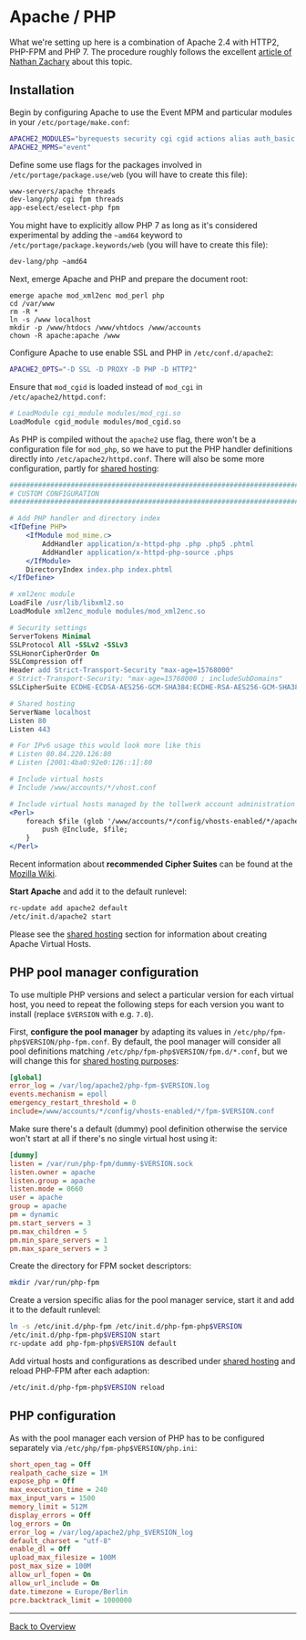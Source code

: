 Apache / PHP
============

What we're setting up here is a combination of Apache 2.4 with HTTP2, PHP-FPM and PHP 7. The procedure roughly follows the excellent [article of Nathan Zachary](http://z-issue.com/wp/apache-2-4-the-event-mpm-php-via-mod_proxy_fcgi-and-php-fpm-with-vhosts/) about this topic.

Installation
------------

Begin by configuring Apache to use the Event MPM and particular modules in your `/etc/portage/make.conf`:

```sh
APACHE2_MODULES="byrequests security cgi cgid actions alias auth_basic auth_digest authn_anon authn_dbd authn_dbm authn_core authz_core authn_default authn_file authz_dbm authz_default authz_groupfile authz_host authz_owner authz_user autoindex cache dav dav_fs dav_lock dbd deflate dir disk_cache env expires ext_filter file_cache filter headers http2 ident imagemap include info log_config logio mem_cache mime mime_magic mod_cgid mod_xml2enc negotiation proxy proxy_ajp proxy_balancer proxy_fcgi proxy_connect proxy_html proxy_http rewrite setenvif slotmem_shm so socache_shmcb speling status unique_id unixd userdir usertrack vhost_alias"
APACHE2_MPMS="event"
```

Define some use flags for the packages involved in `/etc/portage/package.use/web` (you will have to create this file):

```sh
www-servers/apache threads
dev-lang/php cgi fpm threads
app-eselect/eselect-php fpm
```

You might have to explicitly allow PHP 7 as long as it's considered experimental by adding the `~amd64` keyword to `/etc/portage/package.keywords/web` (you will have to create this file):

```sh
dev-lang/php ~amd64
```

Next, emerge Apache and PHP and prepare the document root:

```
emerge apache mod_xml2enc mod_perl php
cd /var/www
rm -R *
ln -s /www localhost
mkdir -p /www/htdocs /www/vhtdocs /www/accounts
chown -R apache:apache /www
```

Configure Apache to use enable SSL and PHP in `/etc/conf.d/apache2`:

```sh
APACHE2_OPTS="-D SSL -D PROXY -D PHP -D HTTP2"
```

Ensure that `mod_cgid` is loaded instead of `mod_cgi` in `/etc/apache2/httpd.conf`:

```sh
# LoadModule cgi_module modules/mod_cgi.so
LoadModule cgid_module modules/mod_cgid.so
```

As PHP is compiled without the `apache2` use flag, there won't be a configuration file for `mod_php`, so we have to put the PHP handler definitions directly into `/etc/apache2/httpd.conf`. There will also be some more configuration, partly for [shared hosting](../05_Shared_Hosting/01_Webhosting.md):

```apache
###########################################################################
# CUSTOM CONFIGURATION
###########################################################################

# Add PHP handler and directory index
<IfDefine PHP>
    <IfModule mod_mime.c>
        AddHandler application/x-httpd-php .php .php5 .phtml
        AddHandler application/x-httpd-php-source .phps
    </IfModule>
    DirectoryIndex index.php index.phtml
</IfDefine>

# xml2enc module
LoadFile /usr/lib/libxml2.so
LoadModule xml2enc_module modules/mod_xml2enc.so

# Security settings
ServerTokens Minimal
SSLProtocol All -SSLv2 -SSLv3
SSLHonorCipherOrder On
SSLCompression off
Header add Strict-Transport-Security "max-age=15768000"
# Strict-Transport-Security: "max-age=15768000 ; includeSubDomains"
SSLCipherSuite ECDHE-ECDSA-AES256-GCM-SHA384:ECDHE-RSA-AES256-GCM-SHA384:ECDHE-ECDSA-CHACHA20-POLY1305:ECDHE-RSA-CHACHA20-POLY1305:ECDHE-ECDSA-AES128-GCM-SHA256:ECDHE-RSA-AES128-GCM-SHA256:ECDHE-ECDSA-AES256-SHA384:ECDHE-RSA-AES256-SHA384:ECDHE-ECDSA-AES128-SHA256:ECDHE-RSA-AES128-SHA256

# Shared hosting
ServerName localhost
Listen 80
Listen 443

# For IPv6 usage this would look more like this
# Listen 80.84.220.126:80
# Listen [2001:4ba0:92e0:126::1]:80

# Include virtual hosts
# Include /www/accounts/*/vhost.conf

# Include virtual hosts managed by the tollwerk account administration (https://github.com/tollwerk/admin)
<Perl>
    foreach $file (glob '/www/accounts/*/config/vhosts-enabled/*/apache_vhost.conf') {
        push @Include, $file;
    }
</Perl>
```

Recent information about **recommended Cipher Suites** can be found at the [Mozilla Wiki](https://wiki.mozilla.org/Security/Server_Side_TLS#Recommended_configurations).

**Start Apache** and add it to the default runlevel:

```sh
rc-update add apache2 default
/etc/init.d/apache2 start
```

Please see the [shared hosting](../05_Shared_Hosting/01_Webhosting.md) section for information about creating Apache Virtual Hosts.


PHP pool manager configuration
------------------------------

To use multiple PHP versions and select a particular version for each virtual host, you need to repeat the following steps for each version you want to install (replace `$VERSION` with e.g. `7.0`).

First, **configure the pool manager** by adapting its values in `/etc/php/fpm-php$VERSION/php-fpm.conf`. By default, the pool manager will consider all pool definitions matching `/etc/php/fpm-php$VERSION/fpm.d/*.conf`, but we will change this for [shared hosting purposes](../05_Shared_Hosting/01_Webhosting.md):

```ini
[global]
error_log = /var/log/apache2/php-fpm-$VERSION.log
events.mechanism = epoll
emergency_restart_threshold = 0
include=/www/accounts/*/config/vhosts-enabled/*/fpm-$VERSION.conf
```

Make sure there's a default (dummy) pool definition otherwise the service won't start at all if there's no single virtual host using it:

```ini
[dummy]
listen = /var/run/php-fpm/dummy-$VERSION.sock
listen.owner = apache
listen.group = apache
listen.mode = 0660
user = apache
group = apache
pm = dynamic
pm.start_servers = 3
pm.max_children = 5
pm.min_spare_servers = 1
pm.max_spare_servers = 3
```

Create the directory for FPM socket descriptors:

```sh
mkdir /var/run/php-fpm
```

Create a version specific alias for the pool manager service, start it and add it to the default runlevel:

```sh
ln -s /etc/init.d/php-fpm /etc/init.d/php-fpm-php$VERSION
/etc/init.d/php-fpm-php$VERSION start
rc-update add php-fpm-php$VERSION default
```

Add virtual hosts and configurations as described under [shared hosting](../05_Shared_Hosting/01_Webhosting.md) and reload PHP-FPM after each adaption:

```sh
/etc/init.d/php-fpm-php$VERSION reload
```


PHP configuration
-----------------

As with the pool manager each version of PHP has to be configured separately via `/etc/php/fpm-php$VERSION/php.ini`:

```ini
short_open_tag = Off
realpath_cache_size = 1M
expose_php = Off
max_execution_time = 240
max_input_vars = 1500
memory_limit = 512M
display_errors = Off
log_errors = On
error_log = /var/log/apache2/php_$VERSION_log
default_charset = "utf-8"
enable_dl = Off
upload_max_filesize = 100M
post_max_size = 100M
allow_url_fopen = On
allow_url_include = On
date.timezone = Europe/Berlin
pcre.backtrack_limit = 1000000
```

___
[Back to Overview](01_Overview.md)
